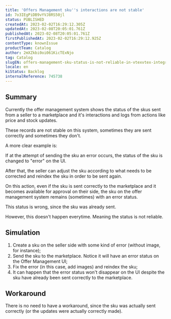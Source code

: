 ```yaml
---
title: 'Offers Management sku''s interactions are not stable'
id: 7o3IEgPiDB9vYVJ8RS50jl
status: PUBLISHED
createdAt: 2023-02-02T16:29:12.305Z
updatedAt: 2023-02-08T20:05:01.761Z
publishedAt: 2023-02-08T20:05:01.761Z
firstPublishedAt: 2023-02-02T16:29:12.925Z
contentType: knownIssue
productTeam: Catalog
author: 2mXZkbi0oi061KicTExNjo
tag: Catalog
slugEN: offers-management-sku-status-is-not-reliable-in-vtexvtex-integrations
locale: en
kiStatus: Backlog
internalReference: 745738
---
```


## Summary

Currently the offer management system shows the status of the skus sent from a seller to a marketplace and it's interactions and logs from actions like price and stock updates.

These records are not stable on this system, sometimes they are sent correctly and sometimes they don't.

A more clear example is:

If at the attempt of sending the sku an error occurs, the status of the sku is changed to "error" on the UI.

After that, the seller can adjust the sku according to what needs to be corrected and reindex the sku in order to be sent again.

On this action, even if the sku is sent correctly to the marketplace and it becomes available for approval on their side, the sku on the offer management system remains (sometimes) with an error status.

This status is wrong, since the sku was already sent.

However, this doesn't happen everytime. Meaning the status is not reliable.


## Simulation

1. Create a sku on the seller side with some kind of error (without image, for instance);
2. Send the sku to the marketplace. Notice it will have an error status on the Offer Management UI;
3. Fix the error (in this case, add images) and reindex the sku;
4. It can happen that the error status won't disappear on the UI despite the sku have already been sent correctly to the marketplace.


## Workaround

There is no need to have a workaround, since the sku was actually sent correctly (or the updates were actually correctly made).


